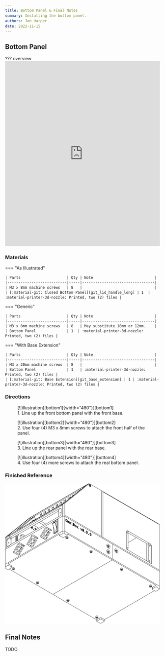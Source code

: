 ```yaml
---
title: Bottom Panel & Final Notes
summary: Installing the bottom panel.
authors: Jon Harper
date: 2022-11-15
---
```


## Bottom Panel

??? overview
    <iframe src="https://jon-harper.github.io/OmniBox/video/0.9.9/bottom.mp4" frameborder="0" width="100%" height="600px" allowfullscreen></iframe>

### Materials

=== "As Illustrated"

    | Parts                     | Qty | Note                            |
    |---------------------------|-----|---------------------------------|
    | M3 x 8mm machine screws   | 8   |                                 |
    | [:material-git: Closed Bottom Panel][git_lid_handle_long] | 1  | :material-printer-3d-nozzle: Printed, two (2) files |

=== "Generic"

    | Parts                     | Qty | Note                            |
    |---------------------------|-----|---------------------------------|
    | M3 x 8mm machine screws   | 8   | May substitute 10mm or 12mm.    |
    | Bottom Panel              | 1  | :material-printer-3d-nozzle: Printed, two (2) files |

=== "With Base Extension"

    | Parts                     | Qty | Note                            |
    |---------------------------|-----|---------------------------------|
    | M3 x 20mm machine screws  | 8   |                                 |
    | Bottom Panel              | 1   | :material-printer-3d-nozzle: Printed, two (2) files |
    | [:material-git: Base Extension][git_base_extension] | 1 | :material-printer-3d-nozzle: Printed, two (2) files |

### Directions
                                                            
<figure markdown>
  [![illustration][bottom1]{width="480"}][bottom1]
  <figcaption>1. Line up the front bottom panel with the front base.</figcaption>
</figure>

<figure markdown>
  [![illustration][bottom2]{width="480"}][bottom2]
  <figcaption>2. Use four (4) M3 x 8mm screws to attach the front half of the panel.</figcaption>
</figure>

<figure markdown>
  [![illustration][bottom3]{width="480"}][bottom3]
  <figcaption>3. Line up the rear panel with the rear base.</figcaption>
</figure>

<figure markdown>
  [![illustration][bottom4]{width="480"}][bottom4]
  <figcaption>4. Use four (4) more screws to attach the real bottom panel.</figcaption>
</figure>

### Finished Reference

![illustration][bottom_final]

## Final Notes

TODO

[bottom1]: ../img/assembly/panels/bottom/bottom1.png
[bottom2]: ../img/assembly/panels/bottom/bottom2.png
[bottom3]: ../img/assembly/panels/bottom/bottom3.png
[bottom4]: ../img/assembly/panels/bottom/bottom4.png
[bottom_final]: ../img/assembly/panels/bottom/bottom_final.png
